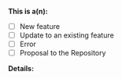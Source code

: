 <!-- Thanks for filing an issue! Before submitting, please fill in the following information. -->

<!--Required Information-->

**This is a(n):**
<!-- choose one by changing [ ] to [x] -->
- [ ] New feature
- [ ] Update to an existing feature
- [ ] Error
- [ ] Proposal to the Repository

**Details:**
<!-- Details of feature to be added/updated -->
